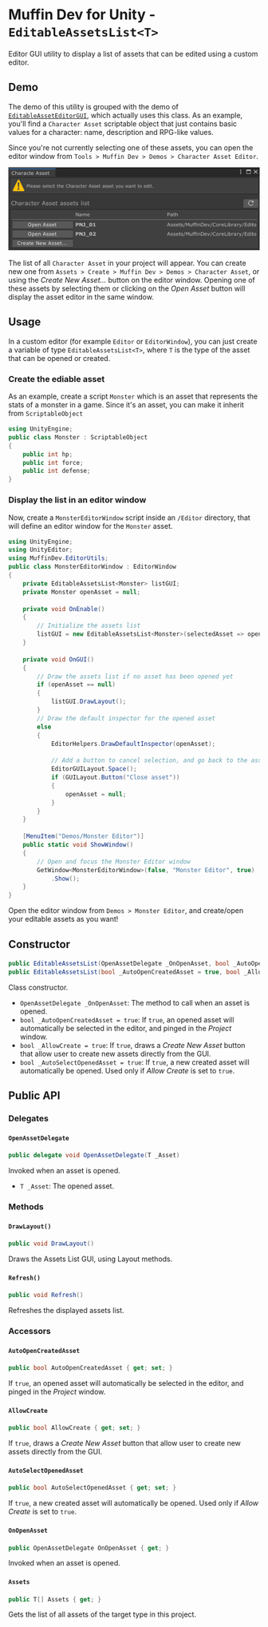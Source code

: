 # Muffin Dev for Unity - `EditableAssetsList<T>`

Editor GUI utility to display a list of assets that can be edited using a custom editor.

## Demo

The demo of this utility is grouped with the demo of [`EditableAssetEditorGUI`](./editable-asset-editor-gui.md), which actually uses this class. As an example, you'll find a `Character Asset` scriptable object that just contains basic values for a character: name, description and RPG-like values.

Since you're not currently selecting one of these assets, you can open the editor window from `Tools > Muffin Dev > Demos > Character Asset Editor`.

![Assets Tree View demo](./Images/editable-asset-window.png)

The list of all `Character Asset` in your project will appear. You can create new one from `Assets > Create > Muffin Dev > Demos > Character Asset`, or using the *Create New Asset...* button on the editor window. Opening one of these assets by selecting them or clicking on the *Open Asset* button will display the asset editor in the same window.

## Usage

In a custom editor (for example `Editor` or `EditorWindow`), you can just create a variable of type `EditableAssetsList<T>`, where `T` is the type of the asset that can be opened or created.

### Create the ediable asset

As an example, create a script `Monster` which is an asset that represents the stats of a monster in a game. Since it's an asset, you can make it inherit from `ScriptableObject`

```cs
using UnityEngine;
public class Monster : ScriptableObject
{
    public int hp;
    public int force;
    public int defense;
}
```

### Display the list in an editor window

Now, create a `MonsterEditorWindow` script inside an `/Editor` directory, that will define an editor window for the `Monster` asset.

```cs
using UnityEngine;
using UnityEditor;
using MuffinDev.EditorUtils;
public class MonsterEditorWindow : EditorWindow
{
    private EditableAssetsList<Monster> listGUI;
    private Monster openAsset = null;

    private void OnEnable()
    {
        // Initialize the assets list
        listGUI = new EditableAssetsList<Monster>(selectedAsset => openAsset = selectedAsset);
    }

    private void OnGUI()
    {
        // Draw the assets list if no asset has been opened yet
        if (openAsset == null)
        {
            listGUI.DrawLayout();
        }
        // Draw the default inspector for the opened asset
        else
        {
            EditorHelpers.DrawDefaultInspector(openAsset);

            // Add a button to cancel selection, and go back to the assets list
            EditorGUILayout.Space();
            if (GUILayout.Button("Close asset"))
            {
                openAsset = null;
            }
        }
    }

    [MenuItem("Demos/Monster Editor")]
    public static void ShowWindow()
    {
        // Open and focus the Monster Editor window
        GetWindow<MonsterEditorWindow>(false, "Monster Editor", true)
            .Show();
    }
}
```

Open the editor window from `Demos > Monster Editor`, and create/open your editable assets as you want!

## Constructor

```cs
public EditableAssetsList(OpenAssetDelegate _OnOpenAsset, bool _AutoOpenCreatedAsset = true, bool _AllowCreate = true, bool _AutoSelectOpenedAsset = true);
public EditableAssetsList(bool _AutoOpenCreatedAsset = true, bool _AllowCreate = true, bool _AutoSelectOpenedAsset = true);
```

Class constructor.

- `OpenAssetDelegate _OnOpenAsset`: The method to call when an asset is opened.
- `bool _AutoOpenCreatedAsset = true`: If `true`, an opened asset will automatically be selected in the editor, and pinged in the *Project* window.
- `bool _AllowCreate = true`: If `true`, draws a *Create New Asset* button that allow user to create new assets directly from the GUI.
- `bool _AutoSelectOpenedAsset = true`: If `true`, a new created asset will automatically be opened. Used only if *Allow Create* is set to `true`.

## Public API

### Delegates

#### `OpenAssetDelegate`

```cs
public delegate void OpenAssetDelegate(T _Asset)
```

Invoked when an asset is opened.

- `T _Asset`: The opened asset.

### Methods

#### `DrawLayout()`

```cs
public void DrawLayout()
```

Draws the Assets List GUI, using Layout methods.

#### `Refresh()`

```cs
public void Refresh()
```

Refreshes the displayed assets list.

### Accessors

#### `AutoOpenCreatedAsset`

```cs
public bool AutoOpenCreatedAsset { get; set; }
```

If `true`, an opened asset will automatically be selected in the editor, and pinged in the *Project* window.

#### `AllowCreate`

```cs
public bool AllowCreate { get; set; }
```

If `true`, draws a *Create New Asset* button that allow user to create new assets directly from the GUI.

#### `AutoSelectOpenedAsset`

```cs
public bool AutoSelectOpenedAsset { get; set; }
```

If `true`, a new created asset will automatically be opened. Used only if *Allow Create* is set to `true`.

#### `OnOpenAsset`

```cs
public OpenAssetDelegate OnOpenAsset { get; }
```

Invoked when an asset is opened.

#### `Assets`

```cs
public T[] Assets { get; }
```

Gets the list of all assets of the target type in this project.
